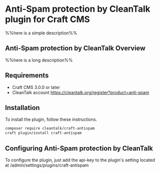 # Anti-Spam protection by CleanTalk plugin for Craft CMS

%%here is a simple description%%

## Anti-Spam protection by CleanTalk Overview

%%here is a long description%%

## Requirements

* Craft CMS 3.0.0 or later
* CleanTalk account https://cleantalk.org/register?product=anti-spam

## Installation

To install the plugin, follow these instructions.

```bash
composer require cleantalk/craft-antispam
craft plugin/install craft-antispam
```

## Configuring Anti-Spam protection by CleanTalk

To configure the plugin, just add the api-key to the plugin's setting located at /admin/settings/plugins/craft-antispam

